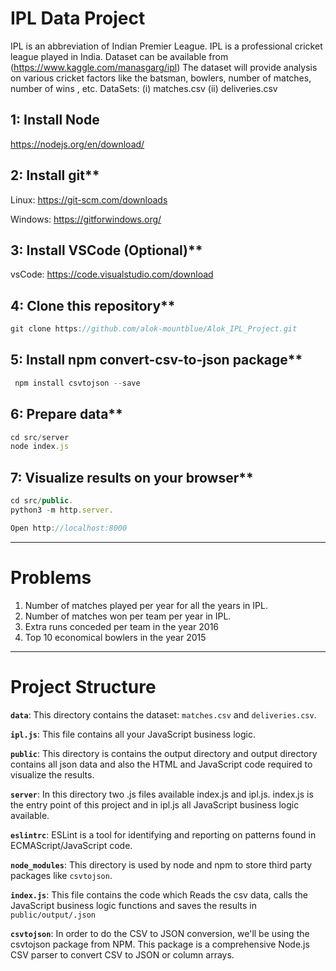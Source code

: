 # IPL Data Project

IPL is an abbreviation of Indian Premier League.
IPL is a professional cricket league played in India.
Dataset can be available from (<https://www.kaggle.com/manasgarg/ipl>)
The dataset will provide analysis on various cricket factors like the batsman, bowlers, number of matches, number of wins , etc.
DataSets:
(i) matches.csv
(ii) deliveries.csv

## 1: Install Node

<https://nodejs.org/en/download/>

## 2: Install git\*\*

Linux: <https://git-scm.com/downloads>

Windows: <https://gitforwindows.org/>

## 3: Install VSCode (Optional)\*\*

vsCode: <https://code.visualstudio.com/download>

## 4: Clone this repository\*\*

```javascript
git clone https://github.com/alok-mountblue/Alok_IPL_Project.git
```

## 5: Install npm convert-csv-to-json package\*\*

```javascript
 npm install csvtojson --save
```

## 6: Prepare data\*\*

```javascript
cd src/server
node index.js

```

## 7: Visualize results on your browser\*\*

```javascript
cd src/public.
python3 -m http.server.

Open http://localhost:8000
```

---

# Problems

1. Number of matches played per year for all the years in IPL.
2. Number of matches won per team per year in IPL.
3. Extra runs conceded per team in the year 2016
4. Top 10 economical bowlers in the year 2015

---

# Project Structure

**`data`**: This directory contains the dataset: `matches.csv` and `deliveries.csv`.

**`ipl.js`**: This file contains all your JavaScript business logic.

**`public`**: This directory is contains the output directory and output directory contains all json data and also the HTML and JavaScript code required to visualize the results.

**`server`**: In this directory two .js files available index.js and ipl.js. index.js is the entry point of this project and in ipl.js all JavaScript business logic available.

**`eslintrc`**: ESLint is a tool for identifying and reporting on patterns found in ECMAScript/JavaScript code.

**`node_modules`**: This directory is used by node and npm to store third party packages like `csvtojson`.

**`index.js`**: This file contains the code which Reads the csv data, calls the JavaScript business logic functions and saves the results in `public/output/.json`

**`csvtojson`**: In order to do the CSV to JSON conversion, we'll be using the csvtojson package from NPM. This package is a comprehensive Node.js CSV parser to convert CSV to JSON or column arrays.
